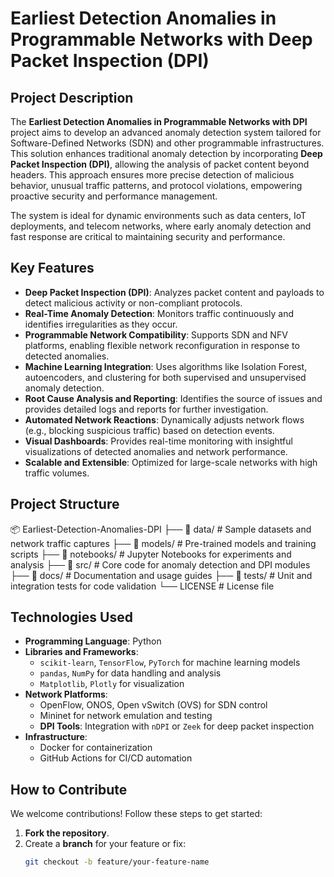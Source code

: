 # **Earliest Detection Anomalies in Programmable Networks with Deep Packet Inspection (DPI)**

## **Project Description**  
The **Earliest Detection Anomalies in Programmable Networks with DPI** project aims to develop an advanced anomaly detection system tailored for Software-Defined Networks (SDN) and other programmable infrastructures. This solution enhances traditional anomaly detection by incorporating **Deep Packet Inspection (DPI)**, allowing the analysis of packet content beyond headers. This approach ensures more precise detection of malicious behavior, unusual traffic patterns, and protocol violations, empowering proactive security and performance management.  

The system is ideal for dynamic environments such as data centers, IoT deployments, and telecom networks, where early anomaly detection and fast response are critical to maintaining security and performance.

## **Key Features**  
- **Deep Packet Inspection (DPI)**: Analyzes packet content and payloads to detect malicious activity or non-compliant protocols.  
- **Real-Time Anomaly Detection**: Monitors traffic continuously and identifies irregularities as they occur.  
- **Programmable Network Compatibility**: Supports SDN and NFV platforms, enabling flexible network reconfiguration in response to detected anomalies.  
- **Machine Learning Integration**: Uses algorithms like Isolation Forest, autoencoders, and clustering for both supervised and unsupervised anomaly detection.  
- **Root Cause Analysis and Reporting**: Identifies the source of issues and provides detailed logs and reports for further investigation.  
- **Automated Network Reactions**: Dynamically adjusts network flows (e.g., blocking suspicious traffic) based on detection events.  
- **Visual Dashboards**: Provides real-time monitoring with insightful visualizations of detected anomalies and network performance.  
- **Scalable and Extensible**: Optimized for large-scale networks with high traffic volumes.

## **Project Structure**  

📦 Earliest-Detection-Anomalies-DPI 
├── 📂 data/ # Sample datasets and network traffic captures 
├── 📂 models/ # Pre-trained models and training scripts 
├── 📂 notebooks/ # Jupyter Notebooks for experiments and analysis
├── 📂 src/ # Core code for anomaly detection and DPI modules 
├── 📂 docs/ # Documentation and usage guides
├── 📂 tests/ # Unit and integration tests for code validation
└── LICENSE # License file


## **Technologies Used**  
- **Programming Language**: Python  
- **Libraries and Frameworks**:  
  - `scikit-learn`, `TensorFlow`, `PyTorch` for machine learning models  
  - `pandas`, `NumPy` for data handling and analysis  
  - `Matplotlib`, `Plotly` for visualization  
- **Network Platforms**:  
  - OpenFlow, ONOS, Open vSwitch (OVS) for SDN control  
  - Mininet for network emulation and testing  
  - **DPI Tools**: Integration with `nDPI` or `Zeek` for deep packet inspection  
- **Infrastructure**:  
  - Docker for containerization  
  - GitHub Actions for CI/CD automation

## **How to Contribute**  
We welcome contributions! Follow these steps to get started:  
1. **Fork the repository**.  
2. Create a **branch** for your feature or fix:  
   ```bash
   git checkout -b feature/your-feature-name
